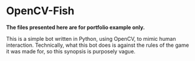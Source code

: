 # OpenCV-Fish

<b>The files presented here are for portfolio example only.</b>

This is a simple bot written in Python, using OpenCV, to mimic human interaction.  Technically, what this bot does is against the rules of the game it was made for, so this synopsis is purposely vague.
